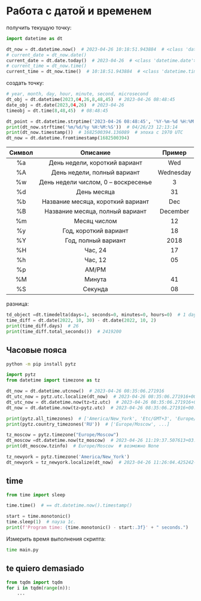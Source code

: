 # Работа с датой и временем

получить текущую точку:

```python
import datetime as dt

dt_now = dt.datetime.now()  # 2023-04-26 10:18:51.943884  # <class 'datetime.datetime'>
# current_date = dt_now.date()
current_date = dt.date.today()  # 2023-04-26  # <class 'datetime.date'>
# current_time = dt_now.time()
current_time = dt_now.time()  # 10:18:51.943884  # <class 'datetime.time'>
```

создать точку:

```python
# year, month, day, hour, minute, second, microsecond
dt_obj = dt.datetime(2023,04,26,8,48,45)  # 2023-04-26 08:48:45
date_obj = dt.date(2023,04,26)  # 2023-04-26
timeobj = dt.time(8,48,45)  # 08:48:45

dt_point = dt.datetime.strptime('2023-04-26 08:48:45', '%Y-%m-%d %H:%M:%S')
print(dt_now.strftime('%m/%d/%y %H:%M:%S'))  # 04/26/23 12:13:14
print(dt_now.timestamp())  # 1682500394.136089  # эпоха с 1970 UTC
dt_now = dt.datetime.fromtimestamp(1682500394)
```

|**Символ**|**Описание**|**Пример**|
|:---:|:---:|:---:|
|%a|День недели, короткий вариант|Wed|
|%A|День недели, полный вариант|Wednesday|
|%w|День недели числом, 0 – воскресенье|3|
|%d|День месяца|31|
|%b|Название месяца, короткий вариант|Dec|
|%B|Название месяца, полный вариант|December|
|%m|Месяц числом|12|
|%y|Год, короткий вариант|18|
|%Y|Год, полный вариант|2018|
|%H|Час, 24|17|
|%h|Час, 12|05|
|%p|AM/PM||
|%M|Минута|41|
|%S|Секунда|08|

разница:

```python
td_object =dt.timedelta(days=1, seconds=0, minutes=0, hours=0)  # 1 day, 0:00:00 <class 'datetime.timedelta'>
time_diff = dt.date(2022, 10, 30) - dt.date(2022, 10, 2)
print(time_diff.days)  # 26
print(time_diff.total_seconds())  # 2419200
```

## Часовые пояса

```sh
python -m pip install pytz
```

```python
import pytz
from datetime import timezone as tz

dt_now = dt.datetime.utcnow()  # 2023-04-26 08:35:06.271916
dt_utc_now = pytz.utc.localize(dt_now)  # 2023-04-26 08:35:06.271916+00:00
dt_utc_now = dt.datetime.now(tz=tz.utc)  # 2023-04-26 08:35:06.271916+00:00
dt_now = dt.datetime.now(tz=pytz.utc)  # 2023-04-26 08:35:06.271916+00:00

print(pytz.all_timezones)  # ['America/New_York', 'Etc/GMT+3', 'Europe/Moscow', ...]
print(pytz.country_timezones('RU'))  # ['Europe/Moscow', ...]

tz_moscow = pytz.timezone("Europe/Moscow")
dt_moscow =dt.datetime.now(tz_moscow)  # 2023-04-26 11:19:37.507613+03:00 <class 'datetime.datetime'>
print(dt_moscow.tzinfo)  # Europe/Moscow  # возможно None

tz_newyork = pytz.timezone('America/New_York')
dt_newyork = tz_newyork.localize(dt_now)  # 2023-04-26 11:26:04.425242-04:00 <class 'datetime.datetime'>
```

## time

```python
from time import sleep

time.time()  # == dt.datetime.now().timestamp()

start = time.monotonic()
time.sleep(1)  # пауза 1с.
print(f'Program time: {time.monotonic() - start:.3f}' + " seconds.")
```

Измерить время выполнения скрипта:

```sh
time main.py
```


## te quiero demasiado

```python
from tqdm import tqdm
for i in tqdm(range(n)):
    ...
```

